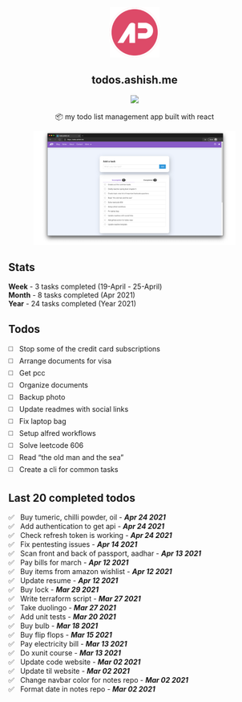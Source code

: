 <p align="center">
  <img src="https://raw.githubusercontent.com/ashishdotme/assets/master/logo.png" alt="drawing" width="100"/>
</p>

<h2 align="center">todos.ashish.me</h2>

<p align="center">
<a href="https://img.shields.io/github/last-commit/ashishdotme/todos.ashish.me?style=for-the-badge"><img src="https://img.shields.io/github/last-commit/ashishdotme/todos.ashish.me?style=for-the-badge"></a>
</p>

<p align="center">📦 my todo list management app built with react </p>

<div style='margin:0 auto;width:80%;'>
  <img src="./assets/todos.png" alt="drawing"/>
</div>

## Stats

<!-- week starts --><b>Week</b> - 3 tasks completed (19-April - 25-April)<br><!-- week ends -->
<!-- month starts --><b>Month</b> - 8 tasks completed (Apr 2021)<br><!-- month ends -->
<!-- year starts --><b>Year</b> - 24 tasks completed (Year 2021)<!-- year ends -->

## Todos

<!-- todos starts -->
◻️  &nbsp; Stop some of the credit card subscriptions<br>◻️  &nbsp; Arrange documents for visa<br>◻️  &nbsp; Get pcc<br>◻️  &nbsp; Organize documents<br>◻️  &nbsp; Backup photo<br>◻️  &nbsp; Update readmes with social links<br>◻️  &nbsp; Fix laptop bag<br>◻️  &nbsp; Setup alfred workflows<br>◻️  &nbsp; Solve leetcode 606<br>◻️  &nbsp; Read “the old man and the sea”<br>◻️  &nbsp; Create a cli for common tasks
<!-- todos ends -->

## Last 20 completed todos

<!-- completed starts -->
✅  &nbsp; Buy tumeric, chilli powder, oil - **_Apr 24 2021_**<br>✅  &nbsp; Add authentication to get api - **_Apr 24 2021_**<br>✅  &nbsp; Check refresh token is working - **_Apr 24 2021_**<br>✅  &nbsp; Fix pentesting issues - **_Apr 14 2021_**<br>✅  &nbsp; Scan front and back of passport, aadhar - **_Apr 13 2021_**<br>✅  &nbsp; Pay bills for march - **_Apr 12 2021_**<br>✅  &nbsp; Buy items from amazon wishlist - **_Apr 12 2021_**<br>✅  &nbsp; Update resume - **_Apr 12 2021_**<br>✅  &nbsp; Buy lock - **_Mar 29 2021_**<br>✅  &nbsp; Write terraform script - **_Mar 27 2021_**<br>✅  &nbsp; Take duolingo - **_Mar 27 2021_**<br>✅  &nbsp; Add unit tests - **_Mar 20 2021_**<br>✅  &nbsp; Buy bulb - **_Mar 18 2021_**<br>✅  &nbsp; Buy flip flops - **_Mar 15 2021_**<br>✅  &nbsp; Pay electricity bill - **_Mar 13 2021_**<br>✅  &nbsp; Do xunit course - **_Mar 13 2021_**<br>✅  &nbsp; Update code website - **_Mar 02 2021_**<br>✅  &nbsp; Update til website - **_Mar 02 2021_**<br>✅  &nbsp; Change navbar color for notes repo - **_Mar 02 2021_**<br>✅  &nbsp; Format date in notes repo - **_Mar 02 2021_**
<!-- completed ends -->
